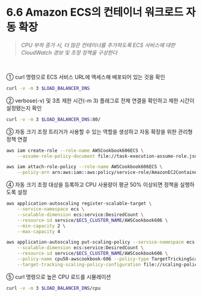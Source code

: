 # 6.6 Amazon ECS의 컨테이너 워크로드 자동 확장

> _CPU 부하 증가 시, 더 많은 컨테이너를 추가하도록 ECS 서비스에 대한 CloudWatch 경보 및 조정 정책을 구성한다_

<br>

① curl 명령으로 ECS 서비스 URL에 액세스해 배포되어 있는 것을 확인

```bash
curl -v -m 3 $LOAD_BALANCER_DNS
```

② verbose(-v) 및 3초 제한 시간(-m 3) 플래그로 전체 연결을 확인하고 제한 시간이 설정됐는지 확인

```bash
curl -v -m 3 $LOAD_BALANCER_DNS:80/
```

③ 자동 크기 조정 트리거가 사용할 수 있는 역할을 생성하고 자동 확장을 위한 관리형 정책 연결

```bash
aws iam create-role --role-name AWSCookbook606ECS \
	--assume-role-policy-document file://task-execution-assume-role.json

aws iam attach-role-policy --role-name AWSCookbook606ECS \
	--policy-arn arn:aws:iam::aws:policy/service-role/AmazonEC2ContainerServiceAutoScaleRole
```

④ 자동 크기 조정 대상을 등록하고 CPU 사용량이 평균 50% 이상되면 정책을 실행하도록 설정

```bash
aws application-autoscaling register-scalable-target \
	--service-namespace ecs \
	--scalable-dimension ecs:service:DesiredCount \
	--resource-id service/$ECS_CLUSTER_NAME/AWSCookbook606 \
	--min-capacity 2 \
	--max-capacity 4

aws application-autoscaling put-scaling-policy --service-namespace ecs \
	--scalable-dimension ecs:service:DesiredCount \
	--resource-id service/$ECS_CLUSTER_NAME/AWSCookbook606 \
	--policy-name cpu50-awscookbook-606 --policy-type TargetTrickingScaling \
	--target-tracking-scaling-policy-configuration file://scaling-policy.json
```

⑤ curl 명령으로 높은 CPU 로드를 시뮬레이션

```bash
curl -v -m 3 $LOAD_BALANCER_DNS/cpu
```
